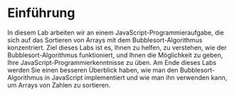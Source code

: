 # Einführung

In diesem Lab arbeiten wir an einem JavaScript-Programmieraufgabe, die sich auf das Sortieren von Arrays mit dem Bubblesort-Algorithmus konzentriert. Ziel dieses Labs ist es, Ihnen zu helfen, zu verstehen, wie der Bubblesort-Algorithmus funktioniert, und Ihnen die Möglichkeit zu geben, Ihre JavaScript-Programmierkenntnisse zu üben. Am Ende dieses Labs werden Sie einen besseren Überblick haben, wie man den Bubblesort-Algorithmus in JavaScript implementiert und wie man ihn verwenden kann, um Arrays von Zahlen zu sortieren.
